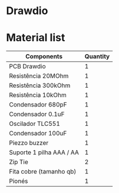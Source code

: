 # Drawdio

# Material list

|  Components                                |            Quantity           |
| -------------------------------------------|-------------------------------|
|    PCB Drawdio                             |               1               |
|    Resistência 20MOhm                      |               1               |
|    Resistência 300kOhm                     |               1               |
|    Resistência 10kOhm                      |               1               |
|    Condensador 680pF                       |               1               |
|    Condensador 0.1uF                       |               1               |
|    Oscilador TLC551                        |               1               |
|    Condensador 100uF                       |               1               |
|    Piezzo buzzer                           |               1               |
|    Suporte 1 pilha AAA / AA                |               1               |
|    Zip Tie                                 |               2               |
|    Fita cobre (tamanho qb)                 |               1               |
|    Pionés                                  |               1               |
